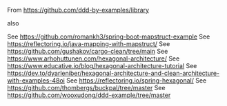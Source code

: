 From https://github.com/ddd-by-examples/library

also 

See https://github.com/romankh3/spring-boot-mapstruct-example
See https://reflectoring.io/java-mapping-with-mapstruct/
See https://github.com/gushakov/cargo-clean/tree/main
See https://www.arhohuttunen.com/hexagonal-architecture/
See https://www.educative.io/blog/hexagonal-architecture-tutorial
See https://dev.to/dyarleniber/hexagonal-architecture-and-clean-architecture-with-examples-48oi
See https://reflectoring.io/spring-hexagonal/
See https://github.com/thombergs/buckpal/tree/master
See https://github.com/wooxudong/ddd-example/tree/master
